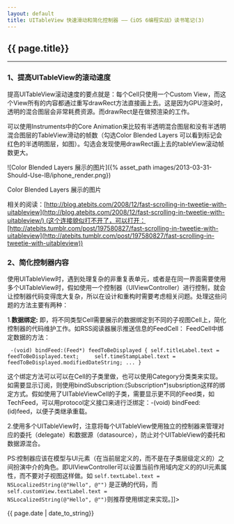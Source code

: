 ```yaml
---
layout: default
title: UITableView 快速滑动和简化控制器 ——《iOS 6编程实战》读书笔记(3)
---
```


<h2>{{ page.title}}</h2>



***
### 1、提高UITableView的滚动速度


提高UITableView滚动速度的要点就是：每个Cell只使用一个Custom View，而这个View所有的内容都通过重写drawRect方法直接画上去。这是因为GPU渲染时，透明的混合图层会非常耗费资源。而drawRect是在做预渲染的工作。

可以使用Instruments中的Core Animation来比较有半透明混合图层和没有半透明混合图层的TableView滑动的帧数（勾选Color Blended Layers 可以看到标记会红色的半透明图层，如图）。勾选会发现使用drawRect画上去的tableView滚动帧数更大。

![Color Blended Layers 展示的图片]({% asset_path images/2013-03-31-Should-Use-IB/iphone_render.png})

Color Blended Layers 展示的图片

相关的阅读：[http://blog.atebits.com/2008/12/fast-scrolling-in-tweetie-with-uitableview](http://blog.atebits.com/2008/12/fast-scrolling-in-tweetie-with-uitableview/) (这个连接貌似打不开了，可以打开：[http://atebits.tumblr.com/post/197580827/fast-scrolling-in-tweetie-with-uitableview](http://atebits.tumblr.com/post/197580827/fast-scrolling-in-tweetie-with-uitableview))

### 2、简化控制器内容

使用UITableView时，遇到处理复杂的非重复表单元，或者是在同一界面需要使用多个UITableView时，假如使用一个控制器（UIViewController）进行控制，就会让控制器代码变得庞大复杂，所以在设计和重构时需要考虑相关问题。处理这些问题的方法主要有两种：

1.**数据绑定:** 即，将不同类型Cell需要展示的数据绑定到不同的子视图Cell上，简化控制器的代码维护工作。如RSS阅读器展示推送信息的FeedCell：
FeedCell中绑定数据的方法：

`
-(void) bindFeed:(Feed*) feedToBeDisplayed {
    self.titleLabel.text = feedToBeDisplayed.text;    
    self.timeStampLabel.text = feedToBeDisplayed.modifiedDateString;
    ...
}`  


这个绑定方法可以可以在Cell的子类里做，也可以使用Category分类类来实现。如需要显示订阅，则使用bindSubscription:(Subscription*)subsription这样的绑定方式。假如使用了UITableViewCell的子类，需要显示更不同的Feed类，如TechFeed，可以用protocol定义接口来进行泛绑定：-(void) bindFeed:(id)feed，以便子类继承重载。

2.使用多个UITableView时，注意将每个UITableView使用独立的控制器来管理对应的委托（delegate）和数据源（datasource），防止对个UITableView的委托和数据源混合。

PS:控制器应该在模型与UI元素（在当前层定义的，而不是在子类层级定义的）之间扮演中介的角色。即UIViewController可以设置当前作用域内定义的的UI元素属性，而不要对子视图这样做。如
<code>self.textLabel.text = NSLocalizedString(@"Hello", @"")</code> 是正确的代码，而<code>self.customView.textLabel.text = NSLocalizedString(@"Hello", @"")</code>则推荐使用绑定来实现。]]>
<p>{{ page.date | date_to_string}}</p>
